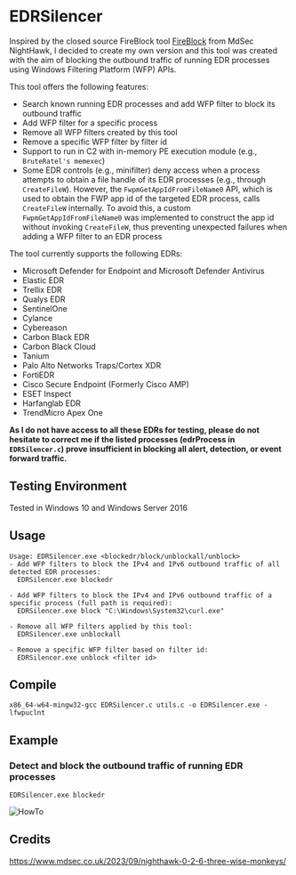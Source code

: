 # EDRSilencer
Inspired by the closed source FireBlock tool [FireBlock](https://www.mdsec.co.uk/2023/09/nighthawk-0-2-6-three-wise-monkeys/) from MdSec NightHawk, I decided to create my own version and this tool was created with the aim of blocking the outbound traffic of running EDR processes using Windows Filtering Platform (WFP) APIs.

This tool offers the following features:
- Search known running EDR processes and add WFP filter to block its outbound traffic
- Add WFP filter for a specific process
- Remove all WFP filters created by this tool
- Remove a specific WFP filter by filter id
- Support to run in C2 with in-memory PE execution module (e.g., `BruteRatel's memexec`)
- Some EDR controls (e.g., minifilter) deny access when a process attempts to obtain a file handle of its EDR processes (e.g., through `CreateFileW`). However, the `FwpmGetAppIdFromFileName0` API, which is used to obtain the FWP app id of the targeted EDR process, calls `CreateFileW` internally. To avoid this, a custom `FwpmGetAppIdFromFileName0` was implemented to construct the app id without invoking `CreateFileW`, thus preventing unexpected failures when adding a WFP filter to an EDR process

The tool currently supports the following EDRs:
- Microsoft Defender for Endpoint and Microsoft Defender Antivirus
- Elastic EDR
- Trellix EDR
- Qualys EDR
- SentinelOne
- Cylance
- Cybereason
- Carbon Black EDR
- Carbon Black Cloud
- Tanium
- Palo Alto Networks Traps/Cortex XDR
- FortiEDR
- Cisco Secure Endpoint (Formerly Cisco AMP)
- ESET Inspect
- Harfanglab EDR
- TrendMicro Apex One

**As I do not have access to all these EDRs for testing, please do not hesitate to correct me if the listed processes (edrProcess in `EDRSilencer.c`) prove insufficient in blocking all alert, detection, or event forward traffic.**

## Testing Environment
Tested in Windows 10 and Windows Server 2016

## Usage
```
Usage: EDRSilencer.exe <blockedr/block/unblockall/unblock>
- Add WFP filters to block the IPv4 and IPv6 outbound traffic of all detected EDR processes:
  EDRSilencer.exe blockedr

- Add WFP filters to block the IPv4 and IPv6 outbound traffic of a specific process (full path is required):
  EDRSilencer.exe block "C:\Windows\System32\curl.exe"

- Remove all WFP filters applied by this tool:
  EDRSilencer.exe unblockall

- Remove a specific WFP filter based on filter id:
  EDRSilencer.exe unblock <filter id>
```

## Compile
```
x86_64-w64-mingw32-gcc EDRSilencer.c utils.c -o EDRSilencer.exe -lfwpuclnt
```

## Example
### Detect and block the outbound traffic of running EDR processes
```
EDRSilencer.exe blockedr
```
![HowTo](https://github.com/netero1010/EDRSilencer/raw/main/example.png)

## Credits
https://www.mdsec.co.uk/2023/09/nighthawk-0-2-6-three-wise-monkeys/